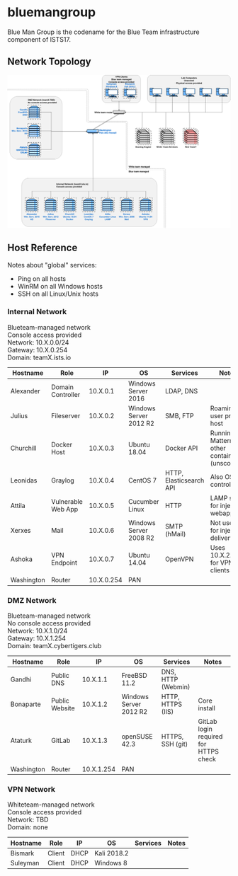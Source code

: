 # bluemangroup

Blue Man Group is the codename for the Blue Team infrastructure component of ISTS17.

## Network Topology
![ISTS 17 topology](network.png)

## Host Reference
Notes about "global" services:
- Ping on all hosts
- WinRM on all Windows hosts
- SSH on all Linux/Unix hosts

### Internal Network
Blueteam-managed network  
Console access provided  
Network: 10.X.0.0/24  
Gateway: 10.X.0.254  
Domain: teamX.ists.io  

| Hostname    | Role                | IP          | OS                      | Services                | Notes |
|-------------|---------------------|-------------|-------------------------|-------------------------|-------|
| Alexander   | Domain Controller   | 10.X.0.1    | Windows Server 2016     | LDAP, DNS               ||
| Julius      | Fileserver          | 10.X.0.2    | Windows Server 2012 R2  | SMB, FTP                | Roaming user profile host |
| Churchill   | Docker Host         | 10.X.0.3    | Ubuntu 18.04            | Docker API              | Running Mattermost, other containers (unscored) |
| Leonidas    | Graylog             | 10.X.0.4    | CentOS 7                | HTTP, Elasticsearch API | Also OSSEC controller |
| Attila      | Vulnerable Web App  | 10.X.0.5    | Cucumber Linux          | HTTP                    | LAMP stack for injects webapp |
| Xerxes      | Mail                | 10.X.0.6    | Windows Server 2008 R2  | SMTP (hMail)            | Not used for inject delivery |
| Ashoka      | VPN Endpoint        | 10.X.0.7    | Ubuntu 14.04            | OpenVPN                 | Uses 10.X.2.0/24 for VPN clients |
| Washington  | Router              | 10.X.0.254  | PAN                     |                         ||

### DMZ Network
Blueteam-managed network  
No console access provided  
Network: 10.X.1.0/24  
Gateway: 10.X.1.254  
Domain: teamX.cybertigers.club  

| Hostname    | Role                | IP          | OS                      | Services                | Notes |
|-------------|---------------------|-------------|-------------------------|-------------------------|-------|
| Gandhi      | Public DNS          | 10.X.1.1    | FreeBSD 11.2            | DNS, HTTP (Webmin)      ||
| Bonaparte   | Public Website      | 10.X.1.2    | Windows Server 2012 R2  | HTTP, HTTPS (IIS)       | Core install |
| Ataturk     | GitLab              | 10.X.1.3    | openSUSE 42.3           | HTTPS, SSH (git)        | GitLab login required for HTTPS check |
| Washington  | Router              | 10.X.1.254  | PAN                     |                         ||

### VPN Network
Whiteteam-managed network  
Console access provided  
Network: TBD  
Domain: none  

| Hostname    | Role                | IP          | OS                      | Services                | Notes |
|-------------|---------------------|-------------|-------------------------|-------------------------|-------|
| Bismark     | Client              | DHCP        | Kali 2018.2             |                         ||
| Suleyman    | Client              | DHCP        | Windows 8               |                         ||
